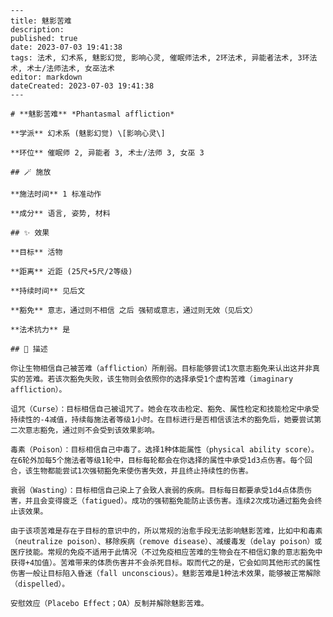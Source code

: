
    ---
    title: 魅影苦难
    description: 
    published: true
    date: 2023-07-03 19:41:38
    tags: 法术, 幻术系, 魅影幻觉, 影响心灵, 催眠师法术, 2环法术, 异能者法术, 3环法术, 术士/法师法术, 女巫法术
    editor: markdown
    dateCreated: 2023-07-03 19:41:38
    ---

    # **魅影苦难** *Phantasmal affliction*

    **学派** 幻术系 (魅影幻觉) \[影响心灵\] 

    **环位** 催眠师 2, 异能者 3, 术士/法师 3, 女巫 3

    ## 🪄 施放

    **施法时间** 1 标准动作

    **成分** 语言, 姿势, 材料

    ## ✨ 效果 

    **目标** 活物 

    **距离** 近距 (25尺+5尺/2等级)  

    **持续时间** 见后文 

    **豁免** 意志，通过则不相信 之后 强韧或意志，通过则无效（见后文）

    **法术抗力** 是

    ## 📖 描述

    你让生物相信自己被苦难（affliction）所削弱。目标能够尝试1次意志豁免来认出这并非真实的苦难。若该次豁免失败，该生物则会依照你的选择承受1个虚构苦难（imaginary affliction）。

    诅咒（Curse）：目标相信自己被诅咒了。她会在攻击检定、豁免、属性检定和技能检定中承受持续性的-4减值，持续每施法者等级1小时。在目标进行是否相信该法术的豁免后，她要尝试第二次意志豁免，通过则不会受到该效果影响。

    毒素（Poison）：目标相信自己中毒了。选择1种体能属性（physical ability score）。在6轮外加每5个施法者等级1轮中，目标每轮都会在你选择的属性中承受1d3点伤害。每个回合，该生物都能尝试1次强韧豁免来使伤害失效，并且终止持续性的伤害。

    衰弱（Wasting）：目标相信自己染上了会致人衰弱的疾病。目标每日都要承受1d4点体质伤害，并且会变得疲乏（fatigued）。成功的强韧豁免能防止该伤害。连续2次成功通过豁免会终止该效果。

    由于该项苦难是存在于目标的意识中的，所以常规的治愈手段无法影响魅影苦难，比如中和毒素（neutralize poison）、移除疾病（remove disease）、减缓毒发（delay poison）或医疗技能。常规的免疫不适用于此情况（不过免疫相应苦难的生物会在不相信幻象的意志豁免中获得+4加值）。苦难带来的体质伤害并不会杀死目标。取而代之的是，它会如同其他形式的属性伤害一般让目标陷入昏迷（fall unconscious）。魅影苦难是1种法术效果，能够被正常解除（dispelled）。

    安慰效应（Placebo Effect；OA）反制并解除魅影苦难。
    